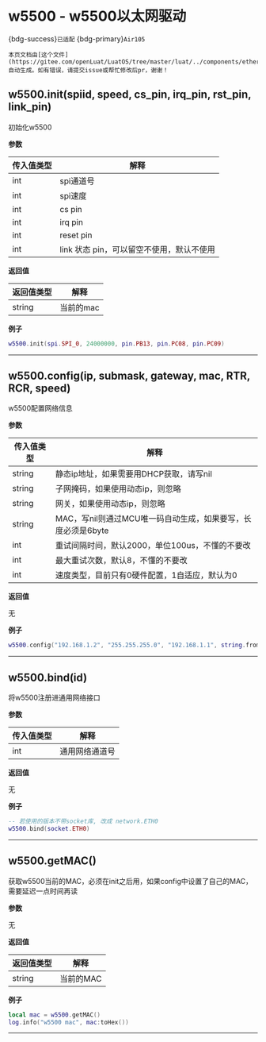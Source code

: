 # w5500 - w5500以太网驱动

{bdg-success}`已适配` {bdg-primary}`Air105`

```{note}
本页文档由[这个文件](https://gitee.com/openLuat/LuatOS/tree/master/luat/../components/ethernet/w5500/luat_lib_w5500.c)自动生成。如有错误，请提交issue或帮忙修改后pr，谢谢！
```


## w5500.init(spiid, speed, cs_pin, irq_pin, rst_pin, link_pin)



初始化w5500

**参数**

|传入值类型|解释|
|-|-|
|int|spi通道号|
|int|spi速度|
|int|cs pin|
|int|irq pin|
|int|reset pin|
|int|link 状态 pin，可以留空不使用，默认不使用|

**返回值**

|返回值类型|解释|
|-|-|
|string|当前的mac|

**例子**

```lua
w5500.init(spi.SPI_0, 24000000, pin.PB13, pin.PC08, pin.PC09)

```

---

## w5500.config(ip, submask, gateway, mac, RTR, RCR, speed)



w5500配置网络信息

**参数**

|传入值类型|解释|
|-|-|
|string|静态ip地址，如果需要用DHCP获取，请写nil|
|string|子网掩码，如果使用动态ip，则忽略|
|string|网关，如果使用动态ip，则忽略|
|string|MAC，写nil则通过MCU唯一码自动生成，如果要写，长度必须是6byte|
|int|重试间隔时间，默认2000，单位100us，不懂的不要改|
|int|最大重试次数，默认8，不懂的不要改|
|int|速度类型，目前只有0硬件配置，1自适应，默认为0|

**返回值**

无

**例子**

```lua
w5500.config("192.168.1.2", "255.255.255.0", "192.168.1.1", string.fromHex("102a3b4c5d6e"))

```

---

## w5500.bind(id)



将w5500注册进通用网络接口

**参数**

|传入值类型|解释|
|-|-|
|int|通用网络通道号|

**返回值**

无

**例子**

```lua
-- 若使用的版本不带socket库, 改成 network.ETH0
w5500.bind(socket.ETH0)

```

---

## w5500.getMAC()



获取w5500当前的MAC，必须在init之后用，如果config中设置了自己的MAC，需要延迟一点时间再读

**参数**

无

**返回值**

|返回值类型|解释|
|-|-|
|string|当前的MAC|

**例子**

```lua
local mac = w5500.getMAC()
log.info("w5500 mac", mac:toHex())

```

---

